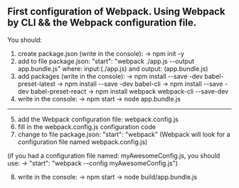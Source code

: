 First configuration of Webpack. Using Webpack by CLI && the Webpack configuration file.
---------------------------------------------------------------------------------------
You should:
1. create package.json (write in the console): -> npm init -y
2. add to file package.json: "start": "webpack ./app.js --output app.bundle.js"
where: input:(./app.js) and output: (app.bundle.js)
3. add packages (write in the console):
-> npm install --save -dev babel-preset-latest
-> npm install --save -dev babel-cli
-> npm install --save -dev babel-preset-react
-> npm install webpack webpack-cli --save-dev
4. write in the console:
-> npm start
-> node app.bundle.js
---------------------------------------------------------------------------------------
5. add the Webpack configuration file: webpack.config.js
6. fill in the webpack.config.js configuration code
7. change to file package.json: "start": "webpack"
(Webpack will look for a configuration file named webpack.config.js)

(if you had a configuration file named: myAwesomeConfig.js, you should use: -> "start": "webpack --config myAwesomeConfig.js")

8. write in the console:
-> npm start
-> node build/app.bundle.js
